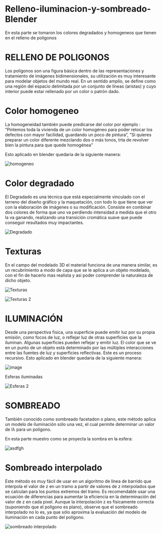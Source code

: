 # Relleno-iluminacion-y-sombreado-Blender
 
 En esta parte se tomaron los colores degradados y homogeneos que tienen en el relleno de poligonos 
 
 # RELLENO DE POLIGONOS
 
 Los polígonos son una figura básica dentro de las representaciones y tratamiento de imágenes bidimensionales, su utilización es muy interesante para modelar objetos del mundo real. En un sentido amplio, se define como una región del espacio delimitada por un conjunto de líneas (aristas) y cuyo interior puede estar rellenado por un color o patrón dado.
 
 # Color homogeneo 
 
La homogeneidad también puede predicarse del color por ejemplo : “Pintemos toda la vivienda de un color homogéneo para poder retocar los defectos con mayor facilidad, guardando un poco de pintura”, "Si quieres preparar un color diferente mezclando dos o más tonos, trta de revolver bien la pintura para que quede homogénea"

Esto aplicado en blender quedaria de la siguiente manera:

![homogeneo](https://user-images.githubusercontent.com/72089660/145914645-6db4f0ef-6d68-438c-8084-4696d16eb9c3.PNG)

#  Color degradado

El Degradado es una técnica que está especialmente vinculado con el terreno del diseño gráfico y la maquetación, con todo lo que tiene que ver con la elaboración de imágenes o su modificación. Consiste en combinar dos colores de forma que uno va perdiendo intensidad a medida que el otro la va ganando, realizando una transición cromática suave que puede conseguir resultados muy impactantes.

![Degradado](https://user-images.githubusercontent.com/72089660/145924150-16063767-7085-4e4c-b271-4afa58ddcaa0.PNG)


# Texturas
 
En el campo del modelado 3D el material funciona de una manera similar, es un recubrimiento a modo de capa que se le aplica a un objeto modelado, con el fin de hacerlo mas realista y asi poder comprender la naturaleza de dicho objeto.

![Texturas](https://user-images.githubusercontent.com/72089660/145913767-6457d289-4bf6-4f8d-beba-9060ea34f158.PNG)

![Texturas 2](https://user-images.githubusercontent.com/72089660/145914182-eafb66a7-7e29-4949-b92c-50d47966da0b.PNG)

# ILUMINACIÓN

Desde una perspectiva física, una superficie puede emitir luz por su propia emisión, como focos de luz, o reflejar luz de otras superficies que la iluminan. Algunas superficies pueden reflejar y emitir luz. El color que se ve en un punto de un objeto está determinado por las múltiples interacciones entre las fuentes de luz y superficies reflectivas. Este es un proceso recursivo.
Esto aplicado en blender quedaria de la siguiente manera:

![image](https://user-images.githubusercontent.com/72089660/145925485-dd9c817f-7efb-4831-934c-263c53b8a83f.png)

Esferas iluminadas

![Esferas 2](https://user-images.githubusercontent.com/72089660/145927277-7761df95-2f6f-46bf-b53f-41e9c3cde61c.PNG)

# SOMBREADO

También conocido como sombreado facetadon o plano, este método aplica un modelo de iluminación sólo una vez, el cual permite determinar un valor de Iλ para un polígono. 

En esta parte muestro como se proyecta la sombra en la esfera:

![asdfgh](https://user-images.githubusercontent.com/72089660/145932421-a0de7bb2-f791-4bcc-8da0-d062eafd127a.png)

# Sombreado interpolado

Este método es muy fácil de usar en un algoritmo de línea de barrido que interpola el valor de z en un tramo a partir de valores de z interpolados que se calculan para los puntos extremos del tramo.
Es recomendable usar una ecuación de diferencias para aumentar la eficiencia en la determinación del valor de z en cada pixel. Aunque la interpolación z es físicamente correcta (suponiendo que el polígono es plano), observe que el sombreado interpolado no lo es, ya que sólo aproxima la evaluación del modelo de iluminación en cada punto del polígono.

![sombreado interpolado](https://user-images.githubusercontent.com/72089660/145932590-1cebc960-c225-4cdf-82d9-0b118f3b7721.PNG)



